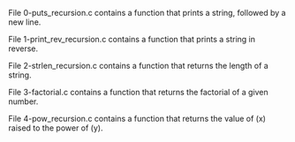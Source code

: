 File 0-puts_recursion.c contains a function that prints a string, followed by a new line.

File 1-print_rev_recursion.c contains a function that prints a string in reverse.

File 2-strlen_recursion.c contains a function that returns the length of a string.

File 3-factorial.c contains a function that returns the factorial of a given number.

File 4-pow_recursion.c contains a function that returns the value of (x) raised to the power of (y).
